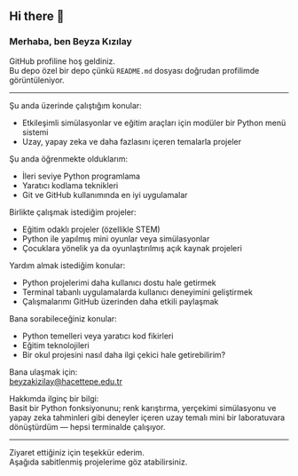 ## Hi there 👋

### Merhaba, ben Beyza Kızılay

GitHub profiline hoş geldiniz.  
Bu depo özel bir depo çünkü `README.md` dosyası doğrudan profilimde görüntüleniyor.

---

Şu anda üzerinde çalıştığım konular:  
- Etkileşimli simülasyonlar ve eğitim araçları için modüler bir Python menü sistemi  
- Uzay, yapay zeka ve daha fazlasını içeren temalarla projeler

Şu anda öğrenmekte olduklarım:  
- İleri seviye Python programlama  
- Yaratıcı kodlama teknikleri  
- Git ve GitHub kullanımında en iyi uygulamalar  

Birlikte çalışmak istediğim projeler:  
- Eğitim odaklı projeler (özellikle STEM)  
- Python ile yapılmış mini oyunlar veya simülasyonlar  
- Çocuklara yönelik ya da oyunlaştırılmış açık kaynak projeleri

Yardım almak istediğim konular:  
- Python projelerimi daha kullanıcı dostu hale getirmek  
- Terminal tabanlı uygulamalarda kullanıcı deneyimini geliştirmek  
- Çalışmalarımı GitHub üzerinden daha etkili paylaşmak

Bana sorabileceğiniz konular:  
- Python temelleri veya yaratıcı kod fikirleri  
- Eğitim teknolojileri  
- Bir okul projesini nasıl daha ilgi çekici hale getirebilirim?

Bana ulaşmak için:  
beyzakizilay@hacettepe.edu.tr

Hakkımda ilginç bir bilgi:  
Basit bir Python fonksiyonunu; renk karıştırma, yerçekimi simülasyonu ve yapay zeka tahminleri gibi deneyler içeren uzay temalı mini bir laboratuvara dönüştürdüm — hepsi terminalde çalışıyor.

---

Ziyaret ettiğiniz için teşekkür ederim.  
Aşağıda sabitlenmiş projelerime göz atabilirsiniz.


